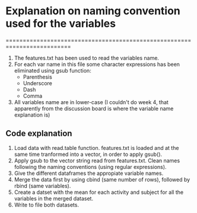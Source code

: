 # Explanation on naming convention used for the variables
=========================================================================

1. The features.txt has been used to read the variables name.
2. For each var name in this file some character expressions has been eliminated using gsub function:
	- Parenthesis
	- Underscore
	- Dash
	- Comma
3. All variables name are in lower-case (I couldn't do week 4, that apparently from the discussion board is where the variable name explanation is)

## Code explanation
1. Load data with read.table function. features.txt is loaded and at the same time tranformed into a vector, in order to apply gsub().
2. Apply gsub to the vector string read from features.txt. Clean names following the naming conventions (using regular expressions).
3. Give the different dataframes the appropiate variable names.
4. Merge the data first by using cbind (same number of rows), followed by rbind (same variables).
5. Create a datset with the mean for each activity and subject for all the variables in the merged dataset.
6. Write to file both datasets.

